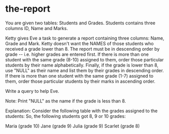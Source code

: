 # the-report

You are given two tables: Students and Grades. Students contains three columns ID, Name and Marks.

Ketty gives Eve a task to generate a report containing three columns: Name, Grade and Mark. Ketty doesn't want the NAMES of those students who received a grade lower than 8. The report must be in descending order by grade -- i.e. higher grades are entered first. If there is more than one student with the same grade (8-10) assigned to them, order those particular students by their name alphabetically. Finally, if the grade is lower than 8, use "NULL" as their name and list them by their grades in descending order. If there is more than one student with the same grade (1-7) assigned to them, order those particular students by their marks in ascending order.

Write a query to help Eve.

Note:
Print "NULL"  as the name if the grade is less than 8.

Explanation:
Consider the following table with the grades assigned to the students:
So, the following students got 8, 9 or 10 grades:

Maria (grade 10)
Jane (grade 9)
Julia (grade 9)
Scarlet (grade 8)

